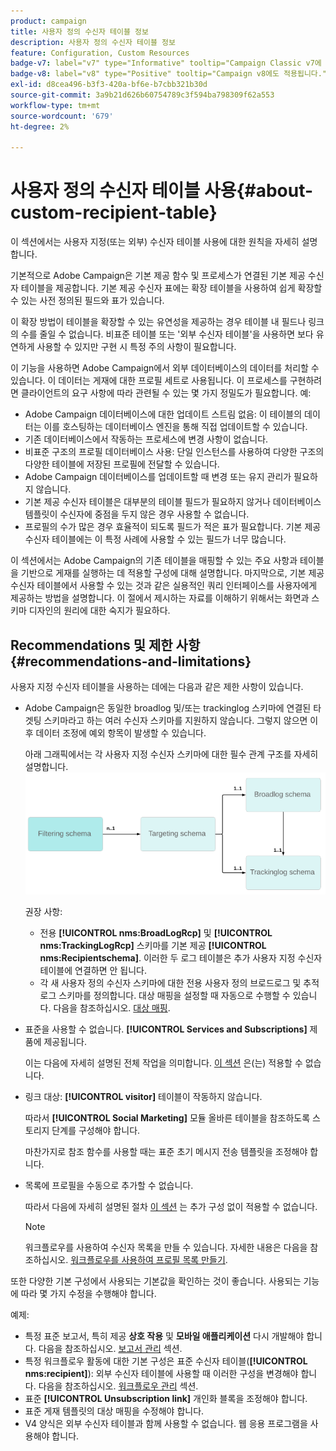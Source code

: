 ```yaml
---
product: campaign
title: 사용자 정의 수신자 테이블 정보
description: 사용자 정의 수신자 테이블 정보
feature: Configuration, Custom Resources
badge-v7: label="v7" type="Informative" tooltip="Campaign Classic v7에 적용"
badge-v8: label="v8" type="Positive" tooltip="Campaign v8에도 적용됩니다."
exl-id: d8cea496-b3f3-420a-bf6e-b7cbb321b30d
source-git-commit: 3a9b21d626b60754789c3f594ba798309f62a553
workflow-type: tm+mt
source-wordcount: '679'
ht-degree: 2%

---
```


# 사용자 정의 수신자 테이블 사용{#about-custom-recipient-table}



이 섹션에서는 사용자 지정(또는 외부) 수신자 테이블 사용에 대한 원칙을 자세히 설명합니다.

기본적으로 Adobe Campaign은 기본 제공 함수 및 프로세스가 연결된 기본 제공 수신자 테이블을 제공합니다. 기본 제공 수신자 표에는 확장 테이블을 사용하여 쉽게 확장할 수 있는 사전 정의된 필드와 표가 있습니다.

이 확장 방법이 테이블을 확장할 수 있는 유연성을 제공하는 경우 테이블 내 필드나 링크의 수를 줄일 수 없습니다. 비표준 테이블 또는 &#39;외부 수신자 테이블&#39;을 사용하면 보다 유연하게 사용할 수 있지만 구현 시 특정 주의 사항이 필요합니다.

이 기능을 사용하면 Adobe Campaign에서 외부 데이터베이스의 데이터를 처리할 수 있습니다. 이 데이터는 게재에 대한 프로필 세트로 사용됩니다. 이 프로세스를 구현하려면 클라이언트의 요구 사항에 따라 관련될 수 있는 몇 가지 정밀도가 필요합니다. 예:

* Adobe Campaign 데이터베이스에 대한 업데이트 스트림 없음: 이 테이블의 데이터는 이를 호스팅하는 데이터베이스 엔진을 통해 직접 업데이트할 수 있습니다.
* 기존 데이터베이스에서 작동하는 프로세스에 변경 사항이 없습니다.
* 비표준 구조의 프로필 데이터베이스 사용: 단일 인스턴스를 사용하여 다양한 구조의 다양한 테이블에 저장된 프로필에 전달할 수 있습니다.
* Adobe Campaign 데이터베이스를 업데이트할 때 변경 또는 유지 관리가 필요하지 않습니다.
* 기본 제공 수신자 테이블은 대부분의 테이블 필드가 필요하지 않거나 데이터베이스 템플릿이 수신자에 중점을 두지 않은 경우 사용할 수 없습니다.
* 프로필의 수가 많은 경우 효율적이 되도록 필드가 적은 표가 필요합니다. 기본 제공 수신자 테이블에는 이 특정 사례에 사용할 수 있는 필드가 너무 많습니다.

이 섹션에서는 Adobe Campaign의 기존 테이블을 매핑할 수 있는 주요 사항과 테이블을 기반으로 게재를 실행하는 데 적용할 구성에 대해 설명합니다. 마지막으로, 기본 제공 수신자 테이블에서 사용할 수 있는 것과 같은 실용적인 쿼리 인터페이스를 사용자에게 제공하는 방법을 설명합니다. 이 절에서 제시하는 자료를 이해하기 위해서는 화면과 스키마 디자인의 원리에 대한 숙지가 필요하다.

## Recommendations 및 제한 사항 {#recommendations-and-limitations}

사용자 지정 수신자 테이블을 사용하는 데에는 다음과 같은 제한 사항이 있습니다.

* Adobe Campaign은 동일한 broadlog 및/또는 trackinglog 스키마에 연결된 타겟팅 스키마라고 하는 여러 수신자 스키마를 지원하지 않습니다. 그렇지 않으면 이후 데이터 조정에 예외 항목이 발생할 수 있습니다.

  아래 그래픽에서는 각 사용자 지정 수신자 스키마에 대한 필수 관계 구조를 자세히 설명합니다.
  ![](assets/custom_recipient_limitation.png)

  권장 사항:

   * 전용 **[!UICONTROL nms:BroadLogRcp]** 및 **[!UICONTROL nms:TrackingLogRcp]** 스키마를 기본 제공 **[!UICONTROL nms:Recipientschema]**. 이러한 두 로그 테이블은 추가 사용자 지정 수신자 테이블에 연결하면 안 됩니다.
   * 각 새 사용자 정의 수신자 스키마에 대한 전용 사용자 정의 브로드로그 및 추적 로그 스키마를 정의합니다. 대상 매핑을 설정할 때 자동으로 수행할 수 있습니다. 다음을 참조하십시오. [대상 매핑](../../configuration/using/target-mapping.md).

* 표준을 사용할 수 없습니다. **[!UICONTROL Services and Subscriptions]** 제품에 제공됩니다.

  이는 다음에 자세히 설명된 전체 작업을 의미합니다. [이 섹션](../../delivery/using/managing-subscriptions.md) 은(는) 적용할 수 없습니다.

* 링크 대상: **[!UICONTROL visitor]** 테이블이 작동하지 않습니다.

  따라서 **[!UICONTROL Social Marketing]** 모듈 올바른 테이블을 참조하도록 스토리지 단계를 구성해야 합니다.

  마찬가지로 참조 함수를 사용할 때는 표준 초기 메시지 전송 템플릿을 조정해야 합니다.

* 목록에 프로필을 수동으로 추가할 수 없습니다.

  따라서 다음에 자세히 설명된 절차 [이 섹션](../../platform/using/creating-and-managing-lists.md) 는 추가 구성 없이 적용할 수 없습니다.

  >[!NOTE]
  >
  >워크플로우를 사용하여 수신자 목록을 만들 수 있습니다. 자세한 내용은 다음을 참조하십시오. [워크플로우를 사용하여 프로필 목록 만들기](../../configuration/using/creating-a-profile-list-with-a-workflow.md).

또한 다양한 기본 구성에서 사용되는 기본값을 확인하는 것이 좋습니다. 사용되는 기능에 따라 몇 가지 수정을 수행해야 합니다.

예제:

* 특정 표준 보고서, 특히 제공 **상호 작용** 및 **모바일 애플리케이션** 다시 개발해야 합니다. 다음을 참조하십시오. [보고서 관리](../../configuration/using/managing-reports.md) 섹션.
* 특정 워크플로우 활동에 대한 기본 구성은 표준 수신자 테이블(**[!UICONTROL nms:recipient]**): 외부 수신자 테이블에 사용할 때 이러한 구성을 변경해야 합니다. 다음을 참조하십시오. [워크플로우 관리](../../configuration/using/managing-workflows.md) 섹션.
* 표준 **[!UICONTROL Unsubscription link]** 개인화 블록을 조정해야 합니다.
* 표준 게재 템플릿의 대상 매핑을 수정해야 합니다.
* V4 양식은 외부 수신자 테이블과 함께 사용할 수 없습니다. 웹 응용 프로그램을 사용해야 합니다.
